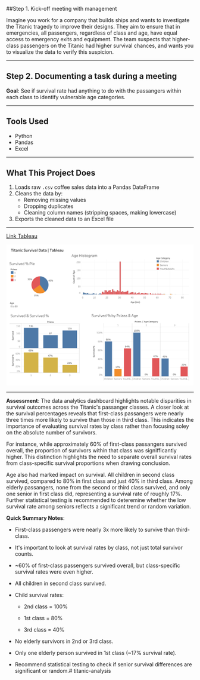 ##Step 1. Kick-off meeting with management

Imagine you work for a company that builds ships and wants to investigate the Titanic tragedy to improve their designs. They aim to ensure that in emergencies, all passengers, regardless of class and age, have equal access to emergency exits and equipment. The team suspects that higher-class passengers on the Titanic had higher survival chances, and wants you to visualize the data to verify this suspicion.

---

## Step 2. Documenting a task during a meeting

**Goal**: See if survival rate had anything to do with the passangers within each class to identify vulnerable age categories.

---

## Tools Used

- Python
- Pandas
- Excel

---

## What This Project Does

1. Loads raw `.csv` coffee sales data into a Pandas DataFrame
2. Cleans the data by:
   - Removing missing values
   - Dropping duplicates
   - Cleaning column names (stripping spaces, making lowercase)
4. Exports the cleaned data to an Excel file

---
[Link Tableau](https://public.tableau.com/views/TitanicSurvivalData_17490896883030/TitanicSurvivalDashboard?:language=en-US&:sid=&:redirect=auth&:display_count=n&:origin=viz_share_link)


![Titanic Survival Dashboard](data/Titanic_Survival_Dashboard.png)


---

**Assessment**: The data analytics dashboard highlights notable disparities in survival outcomes across the Titanic's passanger classes.  A closer look at the survival percentages reveals that first-class passangers were nearly three times more likely to survive than those in third class. This indicates the importance of evaluating survival rates by class rather than focusing soley on the absolute number of survivors.

For instance, while approximately 60% of first-class passangers survived overall, the proportion of survivors within that class was signifficantly higher. This distinction highlights the need to separate overall survival rates from class-specific survival proportions when drawing conclusion.

Age also had marked impact on survival.  All children in second class survived, compared to 80% in first class and just 40% in third class. Among elderly passangers, none from the second or third class survived, and only one senior in first class did, representing a survival rate of roughly 17%. Further statistical testing is recommended to deteremine whether the low survival rate among seniors reflects a significant trend or random variation.


**Quick Summary Notes**:
- First-class passengers were nearly 3x more likely to survive than third-class.

- It's important to look at survival rates by class, not just total survivor counts.

- ~60% of first-class passengers survived overall, but class-specific survival rates were even higher.

- All children in second class survived.

- Child survival rates:

  - 2nd class = 100%

  - 1st class = 80%

  - 3rd class = 40%

- No elderly survivors in 2nd or 3rd class.

- Only one elderly person survived in 1st class (~17% survival rate).

- Recommend statistical testing to check if senior survival differences are significant or random.# titanic-analysis
